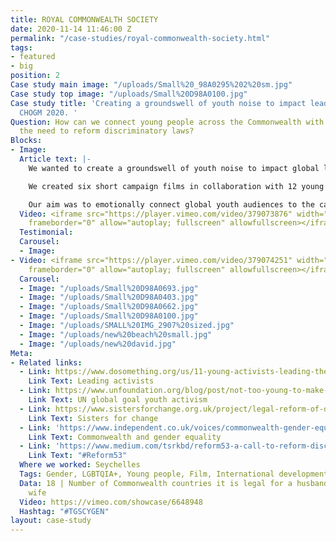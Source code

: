 ```yaml
---
title: ROYAL COMMONWEALTH SOCIETY
date: 2020-11-14 11:46:00 Z
permalink: "/case-studies/royal-commonwealth-society.html"
tags:
- featured
- big
position: 2
Case study main image: "/uploads/Small%20_98A0295%202%20sm.jpg"
Case study top image: "/uploads/Small%20D98A0100.jpg"
Case study title: 'Creating a groundswell of youth noise to impact leaders attending
  CHOGM 2020. '
Question: How can we connect young people across the Commonwealth with activists and
  the need to reform discriminatory laws?
Blocks:
- Image: 
  Article text: |-
    We wanted to create a groundswell of youth noise to impact global leaders attending CHOGM 2020, and highlight the need to urgently reform discriminatory colonial era laws.

    We created six short campaign films in collaboration with 12 young activists from across the Commonwealth, to share their stories and amplify their voices to the growing movement for change.

    Our aim was to emotionally connect global youth audiences to the campaign through individual stories and beautiful imagery that celebrated and amplified these incredible activists - young people determined to create change for the next generation across the Commonwealth.
  Video: <iframe src="https://player.vimeo.com/video/379073876" width="640" height="360"
    frameborder="0" allow="autoplay; fullscreen" allowfullscreen></iframe>
  Testimonial: 
  Carousel:
  - Image: 
- Video: <iframe src="https://player.vimeo.com/video/379074251" width="640" height="360"
    frameborder="0" allow="autoplay; fullscreen" allowfullscreen></iframe>
  Carousel:
  - Image: "/uploads/Small%20D98A0693.jpg"
  - Image: "/uploads/Small%20D98A0403.jpg"
  - Image: "/uploads/Small%20D98A0662.jpg"
  - Image: "/uploads/Small%20D98A0100.jpg"
  - Image: "/uploads/SMALL%20IMG_2907%20sized.jpg"
  - Image: "/uploads/new%20beach%20small.jpg"
  - Image: "/uploads/new%20david.jpg"
Meta:
- Related links:
  - Link: https://www.dosomething.org/us/11-young-activists-leading-the-way-for-lgbtq-equality
    Link Text: Leading activists
  - Link: https://www.unfoundation.org/blog/post/not-too-young-to-make-a-difference-young-leaders-are-leading-on-the-global-goals/
    Link Text: UN global goal youth activism
  - Link: https://www.sistersforchange.org.uk/project/legal-reform-of-discriminatory-laws-in-the-commonwealth/
    Link Text: Sisters for change
  - Link: 'https://www.independent.co.uk/voices/commonwealth-gender-equality-countries-women-rights-a9108381.html '
    Link Text: Commonwealth and gender equality
  - Link: 'https://www.medium.com/tsrkbd/reform53-a-call-to-reform-discriminatory-laws-of-the-commonwealth-countries-80553e37cc51 '
    Link Text: "#Reform53"
  Where we worked: Seychelles
  Tags: Gender, LGBTQIA+, Young people, Film, International development
  Data: 18 | Number of Commonwealth countries it is legal for a husband to rape his
    wife
  Video: https://vimeo.com/showcase/6648948
  Hashtag: "#TGSCYGEN"
layout: case-study
---
```


